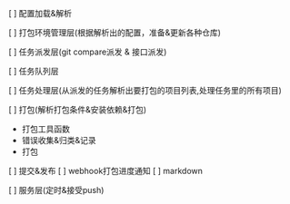 [ ] 配置加载&解析

[ ] 打包环境管理层(根据解析出的配置，准备&更新各种仓库)

[ ] 任务派发层(git compare派发 & 接口派发)

[ ] 任务队列层

[ ] 任务处理层(从派发的任务解析出要打包的项目列表,处理任务里的所有项目)

[ ] 打包(解析打包条件&安装依赖&打包)

- 打包工具函数
- 错误收集&归类&记录
- 打包
 
[ ] 提交&发布
[ ] webhook打包进度通知
[ ] markdown

[ ] 服务层(定时&接受push)
